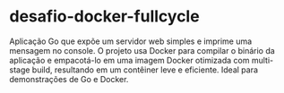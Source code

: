 # desafio-docker-fullcycle
Aplicação Go que expõe um servidor web simples e imprime uma mensagem no console. O projeto usa Docker para compilar o binário da aplicação e empacotá-lo em uma imagem Docker otimizada com multi-stage build, resultando em um contêiner leve e eficiente. Ideal para demonstrações de Go e Docker.
